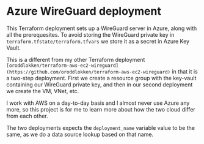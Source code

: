 # Azure WireGuard deployment

This Terraform deployment sets up a WireGuard server in Azure, along with all the prerequesites. To avoid storing the WireGuard private key in `terraform.tfstate/terraform.tfvars` we store it as a secret in Azure Key Vault.

This is a different from my other Terraform deployment `[oroddlokken/terraform-aws-ec2-wireguard](https://github.com/oroddlokken/terraform-aws-ec2-wireguard)` in that it is a two-step deployment. First we create a resource group with the key-vault containing our WireGuard private key, and then in our second deployment we create the VM, VNet, etc.

I work with AWS on a day-to-day basis and I almost never use Azure any more, so this project is for me to learn more about how the two cloud differ from each other.

The two deployments expects the `deployment_name` variable value to be the same, as we do a data source lookup based on that name.